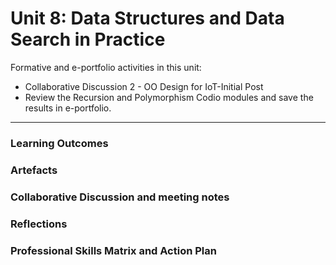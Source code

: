 # Unit 8: Data Structures and Data Search in Practice

Formative and e-portfolio activities in this unit:
 - Collaborative Discussion 2 - OO Design for IoT-Initial Post
 - Review the Recursion and Polymorphism Codio modules and save the results in e-portfolio.

---

### Learning Outcomes
### Artefacts
### Collaborative Discussion and meeting notes
### Reflections
### Professional Skills Matrix and Action Plan
